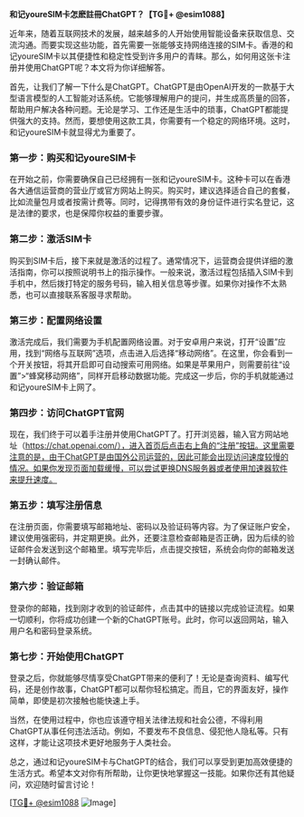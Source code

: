 **和记youreSIM卡怎麽註冊ChatGPT？【TG💪+ @esim1088】**

近年来，随着互联网技术的发展，越来越多的人开始使用智能设备来获取信息、交流沟通。而要实现这些功能，首先需要一张能够支持网络连接的SIM卡。香港的和记youreSIM卡以其便捷性和稳定性受到许多用户的青睐。那么，如何用这张卡注册并使用ChatGPT呢？本文将为你详细解答。

首先，让我们了解一下什么是ChatGPT。ChatGPT是由OpenAI开发的一款基于大型语言模型的人工智能对话系统。它能够理解用户的提问，并生成高质量的回答，帮助用户解决各种问题。无论是学习、工作还是生活中的琐事，ChatGPT都能提供强大的支持。然而，要想使用这款工具，你需要有一个稳定的网络环境。这时，和记youreSIM卡就显得尤为重要了。

### 第一步：购买和记youreSIM卡

在开始之前，你需要确保自己已经拥有一张和记youreSIM卡。这种卡可以在香港各大通信运营商的营业厅或官方网站上购买。购买时，建议选择适合自己的套餐，比如流量包月或者按需计费等。同时，记得携带有效的身份证件进行实名登记，这是法律的要求，也是保障你权益的重要步骤。

### 第二步：激活SIM卡

购买到SIM卡后，接下来就是激活的过程了。通常情况下，运营商会提供详细的激活指南，你可以按照说明书上的指示操作。一般来说，激活过程包括插入SIM卡到手机中，然后拨打特定的服务号码，输入相关信息等步骤。如果你对操作不太熟悉，也可以直接联系客服寻求帮助。

### 第三步：配置网络设置

激活完成后，我们需要为手机配置网络设置。对于安卓用户来说，打开“设置”应用，找到“网络与互联网”选项，点击进入后选择“移动网络”。在这里，你会看到一个开关按钮，将其开启即可自动搜索可用网络。如果是苹果用户，则需要前往“设置”>“蜂窝移动网络”，同样开启移动数据功能。完成这一步后，你的手机就能通过和记youreSIM卡上网了。

### 第四步：访问ChatGPT官网

现在，我们终于可以着手注册并使用ChatGPT了。打开浏览器，输入官方网站地址（https://chat.openai.com/），进入首页后点击右上角的“注册”按钮。这里需要注意的是，由于ChatGPT是由国外公司运营的，因此可能会出现访问速度较慢的情况。如果你发现页面加载缓慢，可以尝试更换DNS服务器或者使用加速器软件来提升速度。

### 第五步：填写注册信息

在注册页面，你需要填写邮箱地址、密码以及验证码等内容。为了保证账户安全，建议使用强密码，并定期更换。此外，还要注意检查邮箱是否正确，因为后续的验证邮件会发送到这个邮箱里。填写完毕后，点击提交按钮，系统会向你的邮箱发送一封确认邮件。

### 第六步：验证邮箱

登录你的邮箱，找到刚才收到的验证邮件，点击其中的链接以完成验证流程。如果一切顺利，你将成功创建一个新的ChatGPT账号。此时，你可以返回网站，输入用户名和密码登录系统。

### 第七步：开始使用ChatGPT

登录之后，你就能够尽情享受ChatGPT带来的便利了！无论是查询资料、编写代码，还是创作故事，ChatGPT都可以帮你轻松搞定。而且，它的界面友好，操作简单，即使是初次接触也能快速上手。

当然，在使用过程中，你也应该遵守相关法律法规和社会公德，不得利用ChatGPT从事任何违法活动。例如，不要发布不良信息、侵犯他人隐私等。只有这样，才能让这项技术更好地服务于人类社会。

总之，通过和记youreSIM卡与ChatGPT的结合，我们可以享受到更加高效便捷的生活方式。希望本文对你有所帮助，让你更快地掌握这一技能。如果你还有其他疑问，欢迎随时留言讨论！

[[TG💪+ @esim1088](https://t.me/s/esim1088) ![Image](https://i.postimg.cc/4NQfJmqS/Snipaste-2025-05-13-00-14-12.png)]